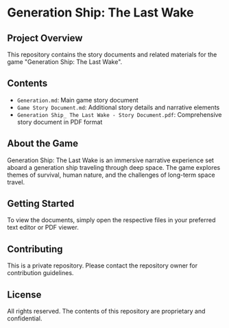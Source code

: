 # Generation Ship: The Last Wake

## Project Overview
This repository contains the story documents and related materials for the game "Generation Ship: The Last Wake".

## Contents
- `Generation.md`: Main game story document
- `Game Story Document.md`: Additional story details and narrative elements
- `Generation Ship_ The Last Wake - Story Document.pdf`: Comprehensive story document in PDF format

## About the Game
Generation Ship: The Last Wake is an immersive narrative experience set aboard a generation ship traveling through deep space. The game explores themes of survival, human nature, and the challenges of long-term space travel.

## Getting Started
To view the documents, simply open the respective files in your preferred text editor or PDF viewer.

## Contributing
This is a private repository. Please contact the repository owner for contribution guidelines.

## License
All rights reserved. The contents of this repository are proprietary and confidential.

